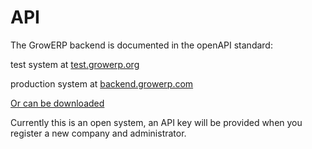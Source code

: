 # API
The GrowERP backend is documented in the openAPI standard:

test system at [test.growerp.org](https://test.growerp.org/toolstatic/lib/swagger-ui/index.html?url=https://test.growerp.org/rest/service.swagger/growerp#/100)

production system at [backend.growerp.com](https://backend.growerp.com/toolstatic/lib/swagger-ui/index.html?url=https://backend.growerp.com/rest/service.swagger/growerp#/100) 

[Or can be downloaded](https://test.growerp.org/rest/service.swagger/growerp) 

Currently this is an open system, an API key will be provided when you register a new company and administrator.